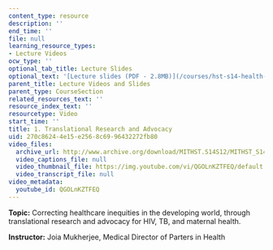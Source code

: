 ```yaml
---
content_type: resource
description: ''
end_time: ''
file: null
learning_resource_types:
- Lecture Videos
ocw_type: ''
optional_tab_title: Lecture Slides
optional_text: '[Lecture slides (PDF - 2.8MB)](/courses/hst-s14-health-information-systems-to-improve-quality-of-care-in-resource-poor-settings-spring-2012/resources/mithst_s14s12_lec01_1101)'
parent_title: Lecture Videos and Slides
parent_type: CourseSection
related_resources_text: ''
resource_index_text: ''
resourcetype: Video
start_time: ''
title: 1. Translational Research and Advocacy
uid: 270c8624-4e15-e256-8c69-96432272fb80
video_files:
  archive_url: http://www.archive.org/download/MITHST.S14S12/MITHST_S14S12_lec01_300k.mp4
  video_captions_file: null
  video_thumbnail_file: https://img.youtube.com/vi/QGOLnKZTFEQ/default.jpg
  video_transcript_file: null
video_metadata:
  youtube_id: QGOLnKZTFEQ
---
```


**Topic:** Correcting healthcare inequities in the developing world, through translational research and advocacy for HIV, TB, and maternal health.

**Instructor:** Joia Mukherjee, Medical Director of Parters in Health



